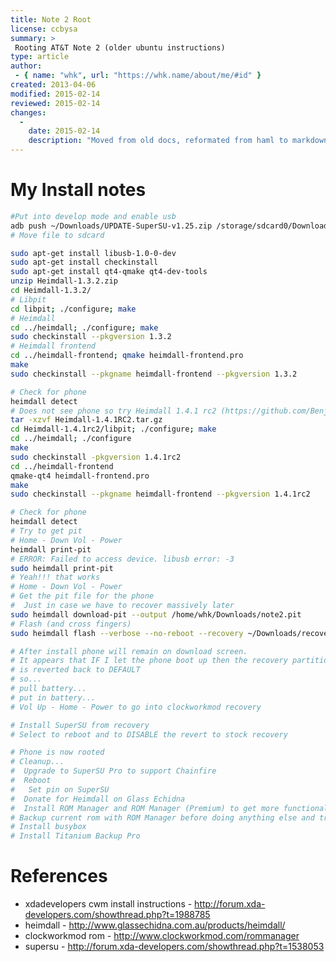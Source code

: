 ```yaml
---
title: Note 2 Root
license: ccbysa
summary: >
 Rooting AT&T Note 2 (older ubuntu instructions)
type: article
author:
 - { name: "whk", url: "https://whk.name/about/me/#id" }
created: 2013-04-06
modified: 2015-02-14
reviewed: 2015-02-14
changes:
  -
    date: 2015-02-14
    description: "Moved from old docs, reformated from haml to markdown"
---
```


My Install notes
========================================================================

```bash
#Put into develop mode and enable usb 
adb push ~/Downloads/UPDATE-SuperSU-v1.25.zip /storage/sdcard0/Download
# Move file to sdcard

sudo apt-get install libusb-1.0-0-dev
sudo apt-get install checkinstall
sudo apt-get install qt4-qmake qt4-dev-tools
unzip Heimdall-1.3.2.zip
cd Heimdall-1.3.2/
# Libpit
cd libpit; ./configure; make
# Heimdall
cd ../heimdall; ./configure; make
sudo checkinstall --pkgversion 1.3.2
# Heimdall frontend
cd ../heimdall-frontend; qmake heimdall-frontend.pro
make
sudo checkinstall --pkgname heimdall-frontend --pkgversion 1.3.2

# Check for phone
heimdall detect
# Does not see phone so try Heimdall 1.4.1 rc2 (https://github.com/Benjamin-Dobell/Heimdall/tags)
tar -xzvf Heimdall-1.4.1RC2.tar.gz
cd Heimdall-1.4.1rc2/libpit; ./configure; make
cd ../heimdall; ./configure
make
sudo checkinstall -pkgversion 1.4.1rc2
cd ../heimdall-frontend
qmake-qt4 heimdall-frontend.pro
make
sudo checkinstall --pkgname heimdall-frontend --pkgversion 1.4.1rc2

# Check for phone
heimdall detect
# Try to get pit
# Home - Down Vol - Power
heimdall print-pit
# ERROR: Failed to access device. libusb error: -3
sudo heimdall print-pit
# Yeah!!! that works
# Home - Down Vol - Power
# Get the pit file for the phone
#  Just in case we have to recover massively later
sudo heimdall download-pit --output /home/whk/Downloads/note2.pit
# Flash (and cross fingers)
sudo heimdall flash --verbose --no-reboot --recovery ~/Downloads/recovery-clockwork-touch-6.0.3.0-t0lte.img

# After install phone will remain on download screen.
# It appears that IF I let the phone boot up then the recovery partition
# is reverted back to DEFAULT
# so...
# pull battery...
# put in battery...
# Vol Up - Home - Power to go into clockworkmod recovery

# Install SuperSU from recovery
# Select to reboot and to DISABLE the revert to stock recovery

# Phone is now rooted
# Cleanup...
#  Upgrade to SuperSU Pro to support Chainfire
#  Reboot
#   Set pin on SuperSU
#  Donate for Heimdall on Glass Echidna
#  Install ROM Manager and ROM Manager (Premium) to get more functionallity tand to support Clockworkmod
# Backup current rom with ROM Manager before doing anything else and transfer to Linux ws
# Install busybox
# Install Titanium Backup Pro
```


References
===================================================================
* xdadevelopers cwm install instructions - http://forum.xda-developers.com/showthread.php?t=1988785
* heimdall - http://www.glassechidna.com.au/products/heimdall/
* clockworkmod rom - http://www.clockworkmod.com/rommanager
* supersu - http://forum.xda-developers.com/showthread.php?t=1538053


